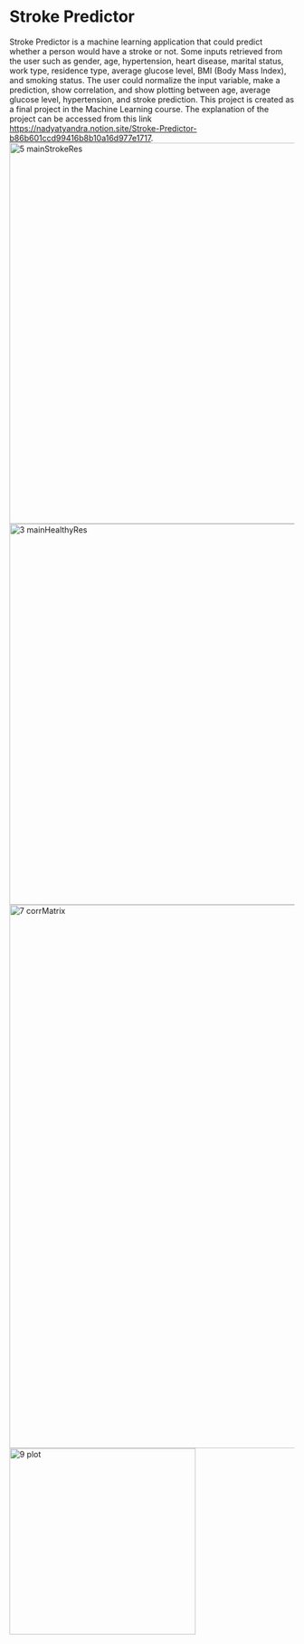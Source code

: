 # Stroke Predictor
Stroke Predictor is a machine learning application that could predict whether a person would have a stroke or not. Some inputs retrieved from the user such as gender, age, hypertension, heart disease, marital status, work type, residence type, average glucose level, BMI (Body Mass Index), and smoking status. The user could normalize the input variable, make a prediction, show correlation, and show plotting between age, average glucose level, hypertension, and stroke prediction. This project is created as a final project in the Machine Learning course. The explanation of the project can be accessed from this link https://nadyatyandra.notion.site/Stroke-Predictor-b86b601ccd99416b8b10a16d977e1717.
<img width="673" alt="5 mainStrokeRes" src="https://user-images.githubusercontent.com/84224607/176417806-221a8f0e-3ce9-4135-9e88-03a546c3a8d0.png">
<img width="673" alt="3 mainHealthyRes" src="https://user-images.githubusercontent.com/84224607/176417852-d58bc8a6-d57a-4055-8b6f-a058d90e23c9.png">
<img width="960" alt="7 corrMatrix" src="https://user-images.githubusercontent.com/84224607/176417910-a81e3527-bae8-46e6-8813-a6ea84b8a97a.png">
<img width="329" alt="9 plot" src="https://user-images.githubusercontent.com/84224607/176417917-7a791d78-a4dd-4b9a-a0df-8e68203810c5.png">
